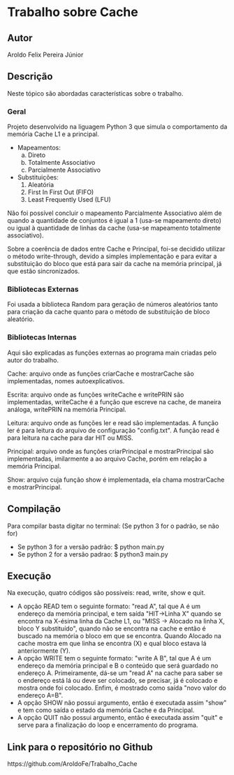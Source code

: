 <h1>Trabalho sobre Cache</h1>

<h2>Autor</h2>
Aroldo Felix Pereira Júnior

<h2>Descrição</h2>
<p>Neste tópico são abordadas características sobre o trabalho.</p>

<h3>Geral</h3>
<p>Projeto desenvolvido na liguagem Python 3 que simula o comportamento da memória Cache L1 e a principal. <br>
<ul>
  <li>Mapeamentos:
    <ol type="a">
      <li> Direto 
      <li> Totalmente Associativo
      <li> Parcialmente Associativo
    </ol>
  <li>Substituições:
    <ol>
      <li> Aleatória
      <li> First In First Out (FIFO)
      <li> Least Frequently Used (LFU)
    </ol>
</ul>
<p> Não foi possível concluir o mapeamento Parcialmente Associativo além de quando a quantidade de conjuntos é 
igual a 1 (usa-se mapeamento direto)  ou igual à quantidade de linhas da cache (usa-se mapeamento totalmente associativo).
<p>Sobre a coerência de dados entre Cache e Principal, foi-se decidido utilizar o método write-through, devido a simples implementação e para evitar a substituição do bloco que está para sair da cache na memória principal, já que estão sincronizados.
  
<h3> Bibliotecas Externas</h3>
<p> Foi usada a biblioteca Random para geração de números aleatórios tanto para
criação da cache quanto para o método de substituição de bloco aleatório.

<h3>Bibliotecas Internas</h3>
Aqui são explicadas as funções externas ao programa main criadas pelo autor do trabalho.
<p>Cache: arquivo onde as funções criarCache e mostrarCache são implementadas, nomes autoexplicativos.
<p>Escrita: arquivo onde as funções writeCache e writePRIN são implementadas, writeCache é a função
que escreve na cache, de maneira análoga, writePRIN na memória Principal.
<p>Leitura: arquivo onde as funções ler e read são implementadas. 
A função ler é para leitura do arquivo de configuração "config.txt". 
A função read é para leitura na cache para dar HIT ou MISS.
<p>Principal: arquivo onde as funções criarPrincipal e mostrarPrincipal são implementadas, 
imilarmente a ao arquivo Cache, porém em relação a memória Principal.
<p>Show: arquivo cuja função show é implementada, ela chama mostrarCache e mostrarPrincipal.

<h2> Compilação</h2>
<p> Para compilar basta digitar no terminal: (Se python 3 for o padrão, se não for)<br>
<ul>
  <li>Se python 3 for a versão padrão: $ python main.py
  <li>Se python 2 for a versão padrao: $ python3 main.py
</ul>

<h2>Execução</h2>
Na execução, quatro códigos são possíveis: read, write, show e quit.
<ul>
  <li>A opção READ tem o seguinte formato: "read A", tal que A é um endereço da memória principal, e tem saída "HIT->Linha X" 
  quando se encontra na X-ésima linha da Cache L1, ou "MISS -> Alocado na linha X, bloco Y substituído", quando não se 
  encontra na cache e então é buscado na memória o bloco em que se encontra. Quando Alocado na cache mostra em que linha se 
  encontra (X) e qual bloco estava lá anteriormente (Y).
  <li>A opção WRITE tem o seguinte formato: "write A B", tal que A é um endereço da memória principal e B  o conteúdo que 
  será guardado no endereço A. Primeiramente, dá-se um "read A" na cache para saber se o endereço está lá ou deve ser colocado,
  se precisar, já é colocado e mostra onde foi colocado. Enfim, é mostrado como saída "novo valor do endereço A=B".
  <li>A opção SHOW não possui argumento, então é executada assim "show" e tem como saída o estado da memória Cache e da Principal.
  <li>A opção QUIT não possui argumento, então é executada assim "quit" e serve para a finalização do loop e encerramento do programa.
</ul>
<h2>Link para o repositório no Github</h2>
https://github.com/AroldoFe/Trabalho_Cache
